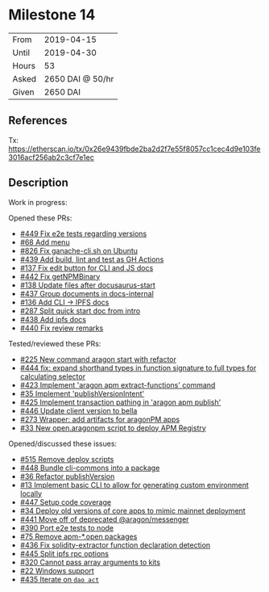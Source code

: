 # Milestone 14

|       |                  |
| ----- | ---------------- |
| From  | 2019-04-15       |
| Until | 2019-04-30       |
| Hours | 53               |
| Asked | 2650 DAI @ 50/hr |
| Given | 2650 DAI         |

## References

Tx: <https://etherscan.io/tx/0x26e9439fbde2ba2d2f7e55f8057cc1cec4d9e103fe3016acf256ab2c3cf7e1ec>

## Description

Work in progress:

Opened these PRs:

- [#449 Fix e2e tests regarding versions](https://github.com/aragon/aragon-cli/pull/449)
- [#68 Add menu](https://github.com/aragon/aragon-desktop/pull/68)
- [#826 Fix ganache-cli.sh on Ubuntu](https://github.com/aragon/aragon-apps/pull/826)
- [#439 Add build, lint and test as GH Actions](https://github.com/aragon/aragon-cli/pull/439)
- [#137 Fix edit button for CLI and JS docs](https://github.com/aragon/hack/pull/137)
- [#442 Fix getNPMBinary](https://github.com/aragon/aragon-cli/pull/442)
- [#138 Update files after docusaurus-start](https://github.com/aragon/hack/pull/138)
- [#437 Group documents in docs-internal](https://github.com/aragon/aragon-cli/pull/437)
- [#136 Add CLI -> IPFS docs](https://github.com/aragon/hack/pull/136)
- [#287 Split quick start doc from intro](https://github.com/aragon/aragon.js/pull/287)
- [#438 Add ipfs docs](https://github.com/aragon/aragon-cli/pull/438)
- [#440 Fix review remarks](https://github.com/aragon/aragon-cli/pull/440)

Tested/reviewed these PRs:

- [#225 New command aragon start with refactor](https://github.com/aragon/aragon-cli/pull/255)
- [#444 fix: expand shorthand types in function signature to full types for calculating selector](https://github.com/aragon/aragon-cli/pull/444)
- [#423 Implement 'aragon apm extract-functions' command](https://github.com/aragon/aragon-cli/pull/423)
- [#35 Implement 'publishVersionIntent'](https://github.com/aragon/apm.js/pull/35)
- [#425 Implement transaction pathing in 'aragon apm publish'](https://github.com/aragon/aragon-cli/pull/425)
- [#446 Update client version to bella](https://github.com/aragon/aragon-cli/pull/446)
- [#273 Wrapper: add artifacts for aragonPM apps](https://github.com/aragon/aragon.js/pull/273)
- [#33 New open.aragonpm script to deploy APM Registry](https://github.com/aragon/aragen/pull/33)

Opened/discussed these issues:

- [#515 Remove deploy scripts](https://github.com/aragon/aragonOS/issues/515)
- [#448 Bundle cli-commons into a package](https://github.com/aragon/aragon-cli/issues/448)
- [#36 Refactor publishVersion](https://github.com/aragon/apm.js/issues/36)
- [#13 Implement basic CLI to allow for generating custom environment locally](https://github.com/aragon/aragen/issues/13)
- [#447 Setup code coverage](https://github.com/aragon/aragon-cli/issues/447)
- [#34 Deploy old versions of core apps to mimic mainnet deployment](https://github.com/aragon/aragen/issues/34)
- [#441 Move off of deprecated @aragon/messenger](https://github.com/aragon/aragon-cli/issues/441)
- [#390 Port e2e tests to node](https://github.com/aragon/aragon-cli/pull/390)
- [#75 Remove apm-\*.open packages](https://github.com/aragon/deployments/issues/75)
- [#436 Fix solidity-extractor function declaration detection](https://github.com/aragon/aragon-cli/pull/436)
- [#445 Split ipfs rpc options](https://github.com/aragon/aragon-cli/issues/445)
- [#320 Cannot pass array arguments to kits](https://github.com/aragon/aragon-cli/issues/320)
- [#22 Windows support](https://github.com/OpenZeppelin/solidity-docgen/issues/22)
- [#435 Iterate on `dao act`](https://github.com/aragon/aragon-cli/issues/435)
